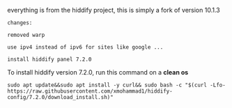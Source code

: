 everything is from the hiddify project, this is simply a fork of version 10.1.3


```
changes:

removed warp

use ipv4 instead of ipv6 for sites like google ...

install hiddify panel 7.2.0
```

To install hiddify version 7.2.0, run this command on a <b>clean os</b>

```
sudo apt update&&sudo apt install -y curl&& sudo bash -c "$(curl -Lfo- https://raw.githubusercontent.com/xmohammad1/hiddify-config/7.2.0/download_install.sh)"
```


